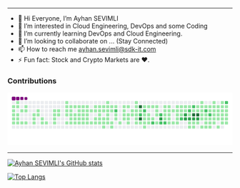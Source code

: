 --------------------------------------------------------------------------------------------------------------------
- 👋 Hi Everyone, I’m Ayhan SEVIMLI
- 👀 I’m interested in Cloud Engineering, DevOps and some Coding
- 🌱 I’m currently learning DevOps and Cloud Engineering.
- 💞️ I’m looking to collaborate on ... (Stay Connected)
- 📫 How to reach me ayhan.sevimli@sdk-it.com
- ⚡ Fun fact: Stock and Crypto Markets are ❤️.


<!---
ayhansevimli/ayhansevimli is a ✨ special ✨ repository because its `README.md` (this file) appears on your GitHub profile.
You can click the Preview link to take a look at your changes.

--->

<!---
--->
### Contributions
![snake gif](https://github.com/ayhansevimli/ayhansevimli/blob/output/github-contribution-grid-snake.gif)

--------------------------------------------------------------------------------------------------------------------
[![Ayhan SEVIMLI's GitHub stats](https://github-readme-stats.vercel.app/api?username=ayhansevimli)](https://github.com/ayhansevimli/github-readme-stats)

<!---
--------------------------------------------------------------------------------------------------------------------
[![Readme Card](https://github-readme-stats.vercel.app/api/pin/?username=ayhansevimli&repo=github-readme-stats)](https://github.com/ayhansevimli/github-readme-stats)
--------------------------------------------------------------------------------------------------------------------
--->

[![Top Langs](https://github-readme-stats.vercel.app/api/top-langs/?username=ayhansevimli&layout=compact)](https://github.com/ayhansevimli/github-readme-stats)

<!---

--->

<!---

--->

<!---

--->

